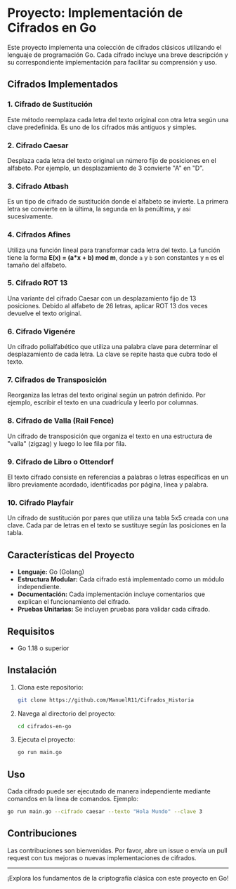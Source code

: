 # Proyecto: Implementación de Cifrados en Go

Este proyecto implementa una colección de cifrados clásicos utilizando el lenguaje de programación Go. Cada cifrado incluye una breve descripción y su correspondiente implementación para facilitar su comprensión y uso.

## Cifrados Implementados

### 1. Cifrado de Sustitución
Este método reemplaza cada letra del texto original con otra letra según una clave predefinida. Es uno de los cifrados más antiguos y simples.

### 2. Cifrado Caesar
Desplaza cada letra del texto original un número fijo de posiciones en el alfabeto. Por ejemplo, un desplazamiento de 3 convierte "A" en "D".

### 3. Cifrado Atbash
Es un tipo de cifrado de sustitución donde el alfabeto se invierte. La primera letra se convierte en la última, la segunda en la penúltima, y así sucesivamente.

### 4. Cifrados Afines
Utiliza una función lineal para transformar cada letra del texto. La función tiene la forma **E(x) = (a*x + b) mod m**, donde `a` y `b` son constantes y `m` es el tamaño del alfabeto.

### 5. Cifrado ROT 13
Una variante del cifrado Caesar con un desplazamiento fijo de 13 posiciones. Debido al alfabeto de 26 letras, aplicar ROT 13 dos veces devuelve el texto original.

### 6. Cifrado Vigenére
Un cifrado polialfabético que utiliza una palabra clave para determinar el desplazamiento de cada letra. La clave se repite hasta que cubra todo el texto.

### 7. Cifrados de Transposición
Reorganiza las letras del texto original según un patrón definido. Por ejemplo, escribir el texto en una cuadrícula y leerlo por columnas.

### 8. Cifrado de Valla (Rail Fence)
Un cifrado de transposición que organiza el texto en una estructura de "valla" (zigzag) y luego lo lee fila por fila.

### 9. Cifrado de Libro o Ottendorf
El texto cifrado consiste en referencias a palabras o letras específicas en un libro previamente acordado, identificadas por página, línea y palabra.

### 10. Cifrado Playfair
Un cifrado de sustitución por pares que utiliza una tabla 5x5 creada con una clave. Cada par de letras en el texto se sustituye según las posiciones en la tabla.

## Características del Proyecto
- **Lenguaje:** Go (Golang)
- **Estructura Modular:** Cada cifrado está implementado como un módulo independiente.
- **Documentación:** Cada implementación incluye comentarios que explican el funcionamiento del cifrado.
- **Pruebas Unitarias:** Se incluyen pruebas para validar cada cifrado.

## Requisitos
- Go 1.18 o superior

## Instalación
1. Clona este repositorio:
   ```bash
   git clone https://github.com/ManuelR11/Cifrados_Historia
   ```
2. Navega al directorio del proyecto:
   ```bash
   cd cifrados-en-go
   ```
3. Ejecuta el proyecto:
   ```bash
   go run main.go
   ```

## Uso
Cada cifrado puede ser ejecutado de manera independiente mediante comandos en la línea de comandos. Ejemplo:
```bash
go run main.go --cifrado caesar --texto "Hola Mundo" --clave 3
```

## Contribuciones
Las contribuciones son bienvenidas. Por favor, abre un issue o envía un pull request con tus mejoras o nuevas implementaciones de cifrados.


---

¡Explora los fundamentos de la criptografía clásica con este proyecto en Go!

